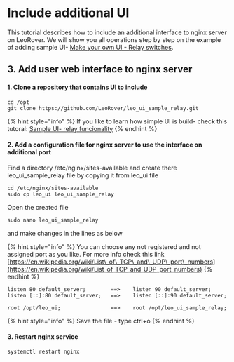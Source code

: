 # Include additional UI

This tutorial describes how to include an additional interface to nginx server on LeoRover. We will show you all operations step by step on the example of adding sample UI- [Make your own UI - Relay switches](/@leorover/s/leorover/~/drafts/-LvFY6eH5l95n1mjfabo/addons-manuals/control-4-relays/sample-ui-relay-funcionality). 

## 3. Add user web interface to nginx server

#### 1. Clone a repository that contains UI to include

```text
cd /opt
git clone https://github.com/LeoRover/leo_ui_sample_relay.git
```

{% hint style="info" %}
If you like to learn how simple UI is build- check this tutoral: [Sample UI- relay funcionality](../../addons-manuals/control-4-relays/sample-ui-relay-funcionality.md)
{% endhint %}

#### 2. Add a configuration file for nginx server to use the interface on additional port

Find a directory /etc/nginx/sites-available and create there leo\_ui\_sample\_relay file by copying it from leo\_ui file

```text
cd /etc/nginx/sites-available
sudo cp leo_ui leo_ui_sample_relay
```

Open the created file

```text
sudo nano leo_ui_sample_relay 
```

and make changes in the lines as below

{% hint style="info" %}
You can choose any not registered and not assigned port as you like. For more info check this link [https://en.wikipedia.org/wiki/List\_of\_TCP\_and\_UDP\_port\_numbers](https://en.wikipedia.org/wiki/List_of_TCP_and_UDP_port_numbers)
{% endhint %}

```text
listen 80 default_server;        ==>    listen 90 default_server;
listen [::]:80 default_server;   ==>    listen [::]:90 default_server;

root /opt/leo_ui;                ==>    root /opt/leo_ui_sample_relay;
```

{% hint style="info" %}
Save the file - type ctrl+o 
{% endhint %}

#### 3. Restart nginx service

```text
systemctl restart nginx
```

## 

